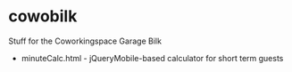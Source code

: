 cowobilk
========

Stuff for the Coworkingspace Garage Bilk

 * minuteCalc.html - jQueryMobile-based calculator for short term guests
